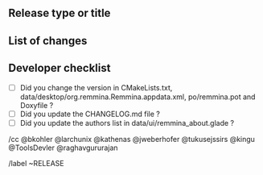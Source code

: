 ## Release type or title

## List of changes

<!-- Taken from the changelog -->

## Developer checklist

- [ ] Did you change the version in CMakeLists.txt, data/desktop/org.remmina.Remmina.appdata.xml, po/remmina.pot and Doxyfile ?
- [ ] Did you update the CHANGELOG.md file ?
- [ ] Did you update the authors list in data/ui/remmina_about.glade ?

/cc @bkohler @larchunix @kathenas @jweberhofer @tukusejssirs @kingu @ToolsDevler @raghavgururajan

/label ~RELEASE
